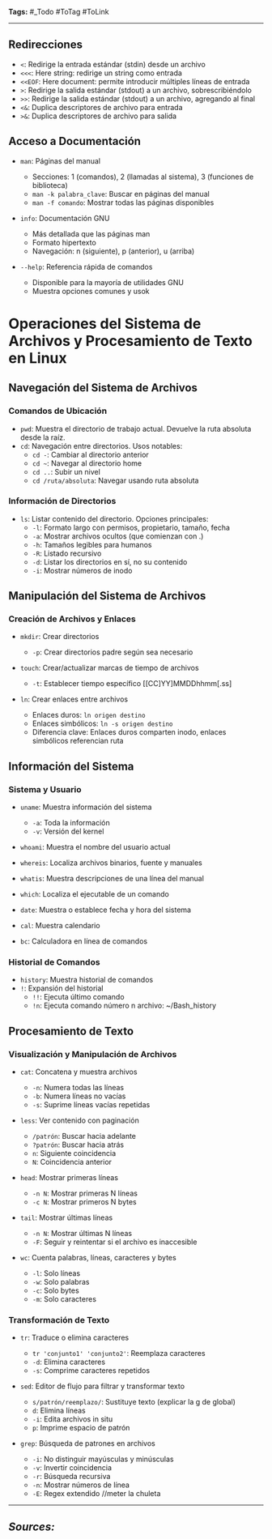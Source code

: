 **Tags:** #_Todo
#ToTag #ToLink 
- - -
## Redirecciones
- `<`: Redirige la entrada estándar (stdin) desde un archivo
- `<<<`: Here string: redirige un string como entrada
- `<<EOF`: Here document: permite introducir múltiples líneas de entrada
- `>`: Redirige la salida estándar (stdout) a un archivo, sobrescribiéndolo
- `>>`: Redirige la salida estándar (stdout) a un archivo, agregando al final
- `<&`: Duplica descriptores de archivo para entrada
- `>&`: Duplica descriptores de archivo para salida

## Acceso a Documentación
- `man`: Páginas del manual
  - Secciones: 1 (comandos), 2 (llamadas al sistema), 3 (funciones de biblioteca)
  - `man -k palabra_clave`: Buscar en páginas del manual
  - `man -f comando`: Mostrar todas las páginas disponibles

- `info`: Documentación GNU
  - Más detallada que las páginas man
  - Formato hipertexto
  - Navegación: n (siguiente), p (anterior), u (arriba)

- `--help`: Referencia rápida de comandos
  - Disponible para la mayoría de utilidades GNU
  - Muestra opciones comunes y usok

# Operaciones del Sistema de Archivos y Procesamiento de Texto en Linux

## Navegación del Sistema de Archivos
### Comandos de Ubicación
- `pwd`: Muestra el directorio de trabajo actual. Devuelve la ruta absoluta desde la raíz.
- `cd`: Navegación entre directorios. Usos notables:
  - `cd -`: Cambiar al directorio anterior
  - `cd ~`: Navegar al directorio home
  - `cd ..`: Subir un nivel
  - `cd /ruta/absoluta`: Navegar usando ruta absoluta

### Información de Directorios
- `ls`: Listar contenido del directorio. Opciones principales:
  - `-l`: Formato largo con permisos, propietario, tamaño, fecha
  - `-a`: Mostrar archivos ocultos (que comienzan con .)
  - `-h`: Tamaños legibles para humanos
  - `-R`: Listado recursivo
  - `-d`: Listar los directorios en sí, no su contenido
  - `-i`: Mostrar números de inodo

## Manipulación del Sistema de Archivos
### Creación de Archivos y Enlaces
- `mkdir`: Crear directorios
  - `-p`: Crear directorios padre según sea necesario

- `touch`: Crear/actualizar marcas de tiempo de archivos
  - `-t`: Establecer tiempo específico [[CC]YY]MMDDhhmm[.ss]

- `ln`: Crear enlaces entre archivos
  - Enlaces duros: `ln origen destino`
  - Enlaces simbólicos: `ln -s origen destino`
  - Diferencia clave: Enlaces duros comparten inodo, enlaces simbólicos referencian ruta

## Información del Sistema
### Sistema y Usuario
- `uname`: Muestra información del sistema
  - `-a`: Toda la información
  - `-v`: Versión del kernel

- `whoami`: Muestra el nombre del usuario actual
- `whereis`: Localiza archivos binarios, fuente y manuales
- `whatis`: Muestra descripciones de una línea del manual
- `which`: Localiza el ejecutable de un comando
- `date`: Muestra o establece fecha y hora del sistema
- `cal`: Muestra calendario
- `bc`: Calculadora en línea de comandos

### Historial de Comandos
- `history`: Muestra historial de comandos
- `!`: Expansión del historial
  - `!!`: Ejecuta último comando
  - `!n`: Ejecuta comando número n
archivo: ~/Bash_history

## Procesamiento de Texto
### Visualización y Manipulación de Archivos
- `cat`: Concatena y muestra archivos
  - `-n`: Numera todas las líneas
  - `-b`: Numera líneas no vacías
  - `-s`: Suprime líneas vacías repetidas

- `less`: Ver contenido con paginación
  - `/patrón`: Buscar hacia adelante
  - `?patrón`: Buscar hacia atrás
  - `n`: Siguiente coincidencia
  - `N`: Coincidencia anterior

- `head`: Mostrar primeras líneas
  - `-n N`: Mostrar primeras N líneas
  - `-c N`: Mostrar primeros N bytes

- `tail`: Mostrar últimas líneas
  - `-n N`: Mostrar últimas N líneas
  - `-F`: Seguir y reintentar si el archivo es inaccesible

- `wc`: Cuenta palabras, líneas, caracteres y bytes
  - `-l`: Solo líneas
  - `-w`: Solo palabras
  - `-c`: Solo bytes
  - `-m`: Solo caracteres

### Transformación de Texto
- `tr`: Traduce o elimina caracteres
  - `tr 'conjunto1' 'conjunto2'`: Reemplaza caracteres
  - `-d`: Elimina caracteres
  - `-s`: Comprime caracteres repetidos

- `sed`: Editor de flujo para filtrar y transformar texto
  - `s/patrón/reemplazo/`: Sustituye texto  (explicar la g de global)
  - `d`: Elimina líneas
  - `-i`: Edita archivos in situ
  - `p`: Imprime espacio de patrón

- `grep`: Búsqueda de patrones en archivos
  - `-i`: No distinguir mayúsculas y minúsculas
  - `-v`: Invertir coincidencia
  - `-r`: Búsqueda recursiva
  - `-n`: Mostrar números de línea
  - `-E`: Regex extendido  //meter la chuleta

- - - 
## ***Sources:***